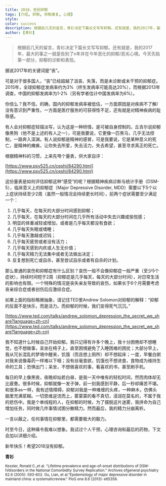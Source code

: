 ```yaml
---
title: 2018，告别抑郁
tags: [介绍, 抑郁, 抑郁康复, 心理]
style: 
color: success
description: ​根据前几天的留言，青衫决定下篇长文写写抑郁。还有就是，我的2017年，最大的事之一就是告别了n年并在今年恶化的抑郁/恶劣心境。今天先贴第一部分，抑郁的诊断和表现。
author: [青衫]
---
```


> 根据前几天的留言，青衫决定下篇长文写写抑郁。还有就是，我的2017年，最大的事之一就是告别了n年并在今年恶化的抑郁/恶劣心境。今天先贴第一部分，抑郁的诊断和表现。

据说2017年的关键词是“丧”。

可是对于很多国人，“丧”已经超越了沮丧、失落，而是未诊断或未干预的抑郁症。2015年，全球抑郁症发病率约为3%（终生发病率可能高达20%），而根据2013年调查，中国的抑郁发病率为1-2%（另有学者估计中国发病率为6%）。

你信么？我不信。的确，国内的抑郁发病率被低估，一方面原因是对疾病不了解/没有意识到严重性，一方面是医疗服务的可获得性不足，还有就是对精神疾病的耻辱感。

有人会对抑郁症轻描淡写，认为这是一种矫情，是可被自身控制的。丘吉尔说抑郁像黑狗（他不是上述的有人之一），可是我要说，它更像一匹黑马，几乎无法控制，一路奔入深渊。有人说抑郁是精神的感冒，可是我要说，它是某种意义的死亡，是精神的瘫痪，让你失去所爱，失去活力，失去希望，甚至寻求真正的死亡。

根据精神科的习惯，上来先甩个量表，供大家自评：


[https://www.psy525.cn/ceshi/84290.html](https://www.psy525.cn/ceshi/84290.html)

这份量表是如何评估抑郁这种“感受”的呢？根据精神疾病诊断与统计手册（DSM-5），临床意义上的抑郁症（Major Depressive Disorder, MDD）需要以下5个以上症状持续至少2周（虽然一般情况会持续更长时间），前两个症状需要至少满足一个：

1. 几乎每天，在每天的大部分时间感到抑郁；
2. 几乎每天，在每天的大部分时间在几乎所有活动中失去兴趣或愉悦感；
3. 明显的体重减轻或增加，或者是几乎每天都没有食欲；
4. 几乎每天失眠或嗜睡；
5. 几乎每天激越或迟钝；
6. 几乎每天疲劳或者没有活力；
7. 几乎每天感到内疚或人生无价值；
8. 几乎每天精力无法集中或者无法做出决定；
9. 反复想到死亡或自杀，甚至尝试自杀或者有自杀的计划。

那么普通的哀伤和抑郁症有什么区别？哀伤一般不会像抑郁症一般严重（至少5个症状），持续时间短于2周（抑郁症是几乎每天，每天的大部分时间），对日常生活的影响也有限。一个特殊的情况是丧失亲友导致的哀伤，如果长于6个月需要考虑丧亲综合症或者创伤后应激综合症。

如果上面的指标略微抽象，请记住TED里Andrew Solomon对抑郁的解释：“抑郁的反面不是快乐，而是活力。而抑郁的时候，我们变得死气沉沉。”  

[https://www.ted.com/talks/andrew_solomon_depression_the_secret_we_share?language=zh-cn](https://www.ted.com/talks/andrew_solomon_depression_the_secret_we_share?language=zh-cn)

我不知道什么时候自己开始抑郁。我只记得有许多个晚上，我十分困倦却不想睡觉，也不想做事，呆坐在椅子上，直至困境避免了入睡困难的困扰；大部分早上，我从冗长混乱的梦境中醒来，饥饿（而且想上厕所）却不想起床；一度，早餐白粥对我来说像毒药一样难以下咽；没有丝毫食欲，饥饿也不想进食，食物成为维持生命的工具；恐惧出门；呆坐，不想做喜欢的事，看喜欢的书，甚至刷手机。

每日的早上像黑夜，夜晚却灿若白昼，是我一天中唯有的轻松时间，然而肉体却无比疲惫。很多时候，抑郁就像一发子弹，前一刻我感到平静，后一秒却痛苦不堪。和很多as一样，我有述情障碍，抑郁对我是一种难缠的头疼，一种麻木，仿佛头脑里充满浆糊。一切思维逆流而上，雾蒙蒙的看不真切，浸润在莫名的，不属于我的悲伤中。我是个单线程的人，在抑郁的时候，为了摆脱这片迷雾，我拼命为自己增加任务，同时做几件事情试图分散精力。然而最后，我的精力分崩离析。

一言以蔽之，任何事情在抑郁里，都需要极大的毅力。

时至今日，这种痛令我难以想象。我试过个人干预，心理咨询和最后的药物，下文会加以详细介绍。

新年快乐！希望2018没有抑郁。

**青衫**

<small>
Kessler, Ronald C.,et al. "Lifetime prevalence and age-of-onset distributions of DSM-IVdisorders in the National Comorbidity Survey Replication." Archives ofgeneral psychiatry 62.6 (2005): 593-602.
Gu, Lian, et al."Epidemiology of major depressive disorder in mainland china: a systematicreview." PloS one 8.6 (2013): e65356.
</small>